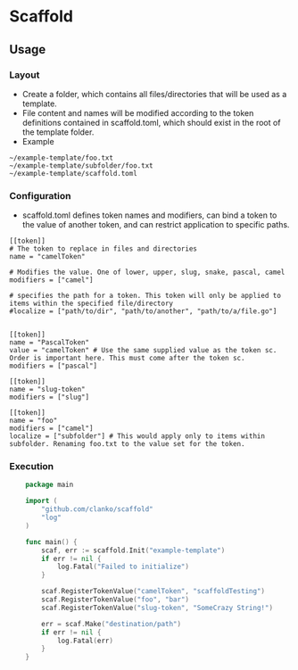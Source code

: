 # Scaffold

## Usage

### Layout
- Create a folder, which contains all files/directories that will be used as a template.
- File content and names will be modified according to the token definitions contained in scaffold.toml, which should exist in the root of the template folder.
- Example
```
~/example-template/foo.txt
~/example-template/subfolder/foo.txt
~/example-template/scaffold.toml
```

### Configuration
- scaffold.toml defines token names and modifiers, can bind a token to the value of another token, and can restrict application to specific paths.
```
[[token]]
# The token to replace in files and directories
name = "camelToken"

# Modifies the value. One of lower, upper, slug, snake, pascal, camel
modifiers = ["camel"]

# specifies the path for a token. This token will only be applied to items within the specified file/directory
#localize = ["path/to/dir", "path/to/another", "path/to/a/file.go"]


[[token]]
name = "PascalToken"
value = "camelToken" # Use the same supplied value as the token sc. Order is important here. This must come after the token sc.
modifiers = ["pascal"]

[[token]]
name = "slug-token"
modifiers = ["slug"]

[[token]]
name = "foo"
modifiers = ["camel"]
localize = ["subfolder"] # This would apply only to items within subfolder. Renaming foo.txt to the value set for the token.
```

### Execution

```go
    package main

    import (
		"github.com/clanko/scaffold"
        "log"
    )

    func main() {
		scaf, err := scaffold.Init("example-template")
		if err != nil {
			log.Fatal("Failed to initialize")
		}

		scaf.RegisterTokenValue("camelToken", "scaffoldTesting")
		scaf.RegisterTokenValue("foo", "bar")
		scaf.RegisterTokenValue("slug-token", "SomeCrazy String!")

		err = scaf.Make("destination/path")
		if err != nil {
			log.Fatal(err)
		}
    }
```